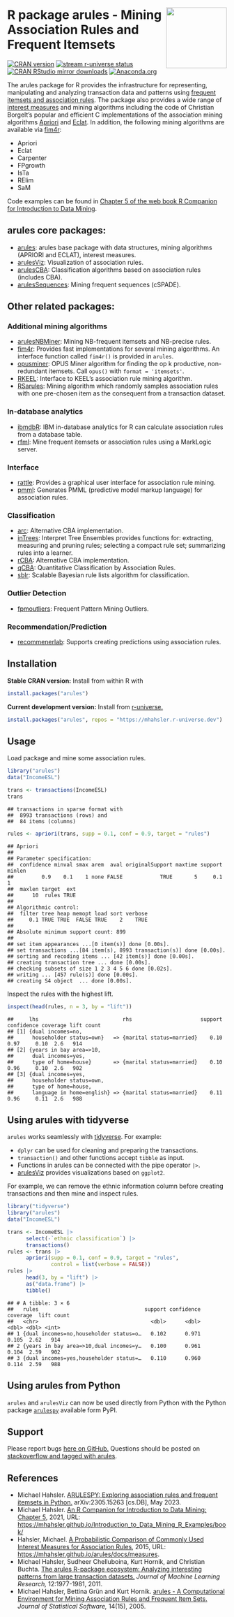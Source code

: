 
# <img src="man/figures/logo.svg" align="right" height="139" /> R package arules - Mining Association Rules and Frequent Itemsets

[![CRAN
version](http://www.r-pkg.org/badges/version/arules)](https://CRAN.R-project.org/package=arules)
[![stream r-universe
status](https://mhahsler.r-universe.dev/badges/arules)](https://mhahsler.r-universe.dev/arules)
[![CRAN RStudio mirror
downloads](http://cranlogs.r-pkg.org/badges/arules)](https://CRAN.R-project.org/package=arules)
[![Anaconda.org](https://anaconda.org/conda-forge/r-arules/badges/version.svg)](https://anaconda.org/conda-forge/r-arules)

The arules package for R provides the infrastructure for representing,
manipulating and analyzing transaction data and patterns using [frequent
itemsets and association
rules](https://en.wikipedia.org/wiki/Association_rule_learning). The
package also provides a wide range of [interest
measures](https://mhahsler.github.io/arules/docs/measures) and mining
algorithms including the code of Christian Borgelt’s popular and
efficient C implementations of the association mining algorithms
[Apriori](https://borgelt.net/apriori.html) and
[Eclat](https://borgelt.net/eclat.html). In addition, the following
mining algorithms are available via
[fim4r](https://borgelt.net/fim4r.html):

- Apriori
- Eclat
- Carpenter
- FPgrowth
- IsTa
- RElim
- SaM

Code examples can be found in [Chapter 5 of the web book R Companion for
Introduction to Data
Mining](https://mhahsler.github.io/Introduction_to_Data_Mining_R_Examples/book/association-analysis-basic-concepts-and-algorithms.html).

## arules core packages:

- [arules](https://cran.r-project.org/package=arules): arules base
  package with data structures, mining algorithms (APRIORI and ECLAT),
  interest measures.
- [arulesViz](https://github.com/mhahsler/arulesViz): Visualization of
  association rules.
- [arulesCBA](https://github.com/ianstenbit/arulesCBA): Classification
  algorithms based on association rules (includes CBA).  
- [arulesSequences](https://cran.r-project.org/package=arulesSequences):
  Mining frequent sequences (cSPADE).

## Other related packages:

### Additional mining algorithms

- [arulesNBMiner](https://github.com/mhahsler/arulesNBMiner): Mining
  NB-frequent itemsets and NB-precise rules.
- [fim4r](https://borgelt.net/fim4r.html): Provides fast implementations
  for several mining algorithms. An interface function called `fim4r()`
  is provided in `arules`.
- [opusminer](https://cran.r-project.org/package=opusminer): OPUS Miner
  algorithm for finding the op k productive, non-redundant itemsets.
  Call `opus()` with `format = 'itemsets'`.
- [RKEEL](https://cran.r-project.org/package=RKEEL): Interface to KEEL’s
  association rule mining algorithm.
- [RSarules](https://cran.r-project.org/package=RSarules): Mining
  algorithm which randomly samples association rules with one pre-chosen
  item as the consequent from a transaction dataset.

### In-database analytics

- [ibmdbR](https://cran.r-project.org/package=ibmdbR): IBM in-database
  analytics for R can calculate association rules from a database table.
- [rfml](https://cran.r-project.org/package=rfml): Mine frequent
  itemsets or association rules using a MarkLogic server.

### Interface

- [rattle](https://cran.r-project.org/package=rattle): Provides a
  graphical user interface for association rule mining.
- [pmml](https://cran.r-project.org/package=pmml): Generates PMML
  (predictive model markup language) for association rules.

### Classification

- [arc](https://cran.r-project.org/package=arc): Alternative CBA
  implementation.
- [inTrees](https://cran.r-project.org/package=inTrees): Interpret Tree
  Ensembles provides functions for: extracting, measuring and pruning
  rules; selecting a compact rule set; summarizing rules into a learner.
- [rCBA](https://cran.r-project.org/package=rCBA): Alternative CBA
  implementation.
- [qCBA](https://cran.r-project.org/package=qCBA): Quantitative
  Classification by Association Rules.
- [sblr](https://cran.r-project.org/package=sbrl): Scalable Bayesian
  rule lists algorithm for classification.

### Outlier Detection

- [fpmoutliers](https://cran.r-project.org/package=fpmoutliers):
  Frequent Pattern Mining Outliers.

### Recommendation/Prediction

- [recommenerlab](https://github.com/mhahsler/recommenderlab): Supports
  creating predictions using association rules.

## Installation

**Stable CRAN version:** Install from within R with

``` r
install.packages("arules")
```

**Current development version:** Install from
[r-universe.](https://mhahsler.r-universe.dev/arules)

``` r
install.packages("arules", repos = "https://mhahsler.r-universe.dev")
```

## Usage

Load package and mine some association rules.

``` r
library("arules")
data("IncomeESL")

trans <- transactions(IncomeESL)
trans
```

    ## transactions in sparse format with
    ##  8993 transactions (rows) and
    ##  84 items (columns)

``` r
rules <- apriori(trans, supp = 0.1, conf = 0.9, target = "rules")
```

    ## Apriori
    ## 
    ## Parameter specification:
    ##  confidence minval smax arem  aval originalSupport maxtime support minlen
    ##         0.9    0.1    1 none FALSE            TRUE       5     0.1      1
    ##  maxlen target  ext
    ##      10  rules TRUE
    ## 
    ## Algorithmic control:
    ##  filter tree heap memopt load sort verbose
    ##     0.1 TRUE TRUE  FALSE TRUE    2    TRUE
    ## 
    ## Absolute minimum support count: 899 
    ## 
    ## set item appearances ...[0 item(s)] done [0.00s].
    ## set transactions ...[84 item(s), 8993 transaction(s)] done [0.00s].
    ## sorting and recoding items ... [42 item(s)] done [0.00s].
    ## creating transaction tree ... done [0.00s].
    ## checking subsets of size 1 2 3 4 5 6 done [0.02s].
    ## writing ... [457 rule(s)] done [0.00s].
    ## creating S4 object  ... done [0.00s].

Inspect the rules with the highest lift.

``` r
inspect(head(rules, n = 3, by = "lift"))
```

    ##     lhs                           rhs                      support confidence coverage lift count
    ## [1] {dual incomes=no,                                                                            
    ##      householder status=own}   => {marital status=married}    0.10       0.97     0.10  2.6   914
    ## [2] {years in bay area=>10,                                                                      
    ##      dual incomes=yes,                                                                           
    ##      type of home=house}       => {marital status=married}    0.10       0.96     0.10  2.6   902
    ## [3] {dual incomes=yes,                                                                           
    ##      householder status=own,                                                                     
    ##      type of home=house,                                                                         
    ##      language in home=english} => {marital status=married}    0.11       0.96     0.11  2.6   988

## Using arules with tidyverse

`arules` works seamlessly with [tidyverse](https://www.tidyverse.org/).
For example:

- `dplyr` can be used for cleaning and preparing the transactions.
- `transaction()` and other functions accept `tibble` as input.
- Functions in arules can be connected with the pipe operator `|>`.
- [arulesViz](https://github.com/mhahsler/arulesViz) provides
  visualizations based on `ggplot2`.

For example, we can remove the ethnic information column before creating
transactions and then mine and inspect rules.

``` r
library("tidyverse")
library("arules")
data("IncomeESL")

trans <- IncomeESL |> 
      select(-`ethnic classification`) |> 
      transactions()
rules <- trans |> 
      apriori(supp = 0.1, conf = 0.9, target = "rules", 
              control = list(verbose = FALSE))
rules |> 
      head(3, by = "lift") |>
      as("data.frame") |> 
      tibble()
```

    ## # A tibble: 3 × 6
    ##   rules                                  support confidence coverage  lift count
    ##   <chr>                                    <dbl>      <dbl>    <dbl> <dbl> <int>
    ## 1 {dual incomes=no,householder status=o…   0.102      0.971    0.105  2.62   914
    ## 2 {years in bay area=>10,dual incomes=y…   0.100      0.961    0.104  2.59   902
    ## 3 {dual incomes=yes,householder status=…   0.110      0.960    0.114  2.59   988

## Using arules from Python

`arules` and `arulesViz` can now be used directly from Python with the
Python package [`arulespy`](https://pypi.org/project/arulespy/)
available form PyPI.

## Support

Please report bugs [here on
GitHub.](https://github.com/mhahsler/arules/issues) Questions should be
posted on [stackoverflow and tagged with
arules](https://stackoverflow.com/questions/tagged/arules).

## References

- Michael Hahsler. [ARULESPY: Exploring association rules and frequent
  itemsets in Python.](http://dx.doi.org/10.48550/arXiv.2305.15263)
  arXiv:2305.15263 \[cs.DB\], May 2023.
- Michael Hahsler. [An R Companion for Introduction to Data Mining:
  Chapter
  5](https://mhahsler.github.io/Introduction_to_Data_Mining_R_Examples/book/association-analysis-basic-concepts-and-algorithms.html),
  2021, URL:
  <https://mhahsler.github.io/Introduction_to_Data_Mining_R_Examples/book/>
- Hahsler, Michael. [A Probabilistic Comparison of Commonly Used
  Interest Measures for Association
  Rules](https://mhahsler.github.io/arules/docs/measures), 2015, URL:
  <https://mhahsler.github.io/arules/docs/measures>.
- Michael Hahsler, Sudheer Chelluboina, Kurt Hornik, and Christian
  Buchta. [The arules R-package ecosystem: Analyzing interesting
  patterns from large transaction
  datasets.](https://jmlr.csail.mit.edu/papers/v12/hahsler11a.html)
  *Journal of Machine Learning Research,* 12:1977-1981, 2011.
- Michael Hahsler, Bettina Grün and Kurt Hornik. [arules - A
  Computational Environment for Mining Association Rules and Frequent
  Item Sets.](https://dx.doi.org/10.18637/jss.v014.i15) *Journal of
  Statistical Software,* 14(15), 2005.
